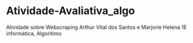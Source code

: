 # Atividade-Avaliativa_algo
Atividade sobre Webscraping
Arthur Vital dos Santos e Marjorie Helena
1E informática, Algoritimo
